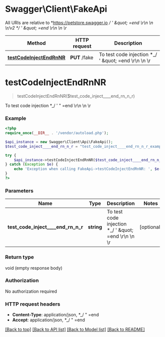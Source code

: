 # Swagger\Client\FakeApi

All URIs are relative to *https://petstore.swagger.io *_/ &#39; \&quot; &#x3D;end \\r\\n \\n \\r/v2 *_/ &#39; \&quot; &#x3D;end \\r\\n \\n \\r*

Method | HTTP request | Description
------------- | ------------- | -------------
[**testCodeInjectEndRnNR**](FakeApi.md#testCodeInjectEndRnNR) | **PUT** /fake | To test code injection *_/ &#39; \&quot; &#x3D;end \\r\\n \\n \\r


# **testCodeInjectEndRnNR**
> testCodeInjectEndRnNR($test_code_inject____end_rn_n_r)

To test code injection *_/ ' \" =end \\r\\n \\n \\r

### Example
```php
<?php
require_once(__DIR__ . '/vendor/autoload.php');

$api_instance = new Swagger\Client\Api\FakeApi();
$test_code_inject____end_rn_n_r = "test_code_inject____end_rn_n_r_example"; // string | To test code injection *_/ ' \" =end \\r\\n \\n \\r

try {
    $api_instance->testCodeInjectEndRnNR($test_code_inject____end_rn_n_r);
} catch (Exception $e) {
    echo 'Exception when calling FakeApi->testCodeInjectEndRnNR: ', $e->getMessage(), PHP_EOL;
}
?>
```

### Parameters

Name | Type | Description  | Notes
------------- | ------------- | ------------- | -------------
 **test_code_inject____end_rn_n_r** | **string**| To test code injection *_/ &#39; \&quot; &#x3D;end \\r\\n \\n \\r | [optional]

### Return type

void (empty response body)

### Authorization

No authorization required

### HTTP request headers

 - **Content-Type**: application/json, *_/  \" =end
 - **Accept**: application/json, *_/  \" =end

[[Back to top]](#) [[Back to API list]](../../README.md#documentation-for-api-endpoints) [[Back to Model list]](../../README.md#documentation-for-models) [[Back to README]](../../README.md)

